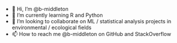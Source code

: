 - 👋 Hi, I’m @b-middleton
- 🌱 I’m currently learning R and Python
- 💞️ I’m looking to collaborate on ML / statistical analysis projects in environmental / ecological fields
- 📫 How to reach me @b-middleton on GitHub and StackOverflow

<!---
b-middleton/b-middleton is a ✨ special ✨ repository because its `README.md` (this file) appears on your GitHub profile.
You can click the Preview link to take a look at your changes.
--->

